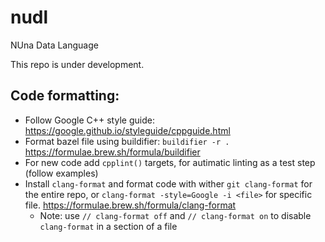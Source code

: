 # nudl

NUna Data Language

This repo is under development.

## Code formatting:

* Follow Google C++ style guide:
https://google.github.io/styleguide/cppguide.html
* Format bazel file using buildifier: `buildifier -r .`
https://formulae.brew.sh/formula/buildifier
* For new code add `cpplint()` targets, for autimatic linting
as a test step (follow examples)
* Install `clang-format` and format code with wither
`git clang-format` for the entire repo, or 
`clang-format -style=Google -i <file>` for specific file.
https://formulae.brew.sh/formula/clang-format
  - Note: use `// clang-format off` and `// clang-format on`
   to disable `clang-format` in a section of a file
